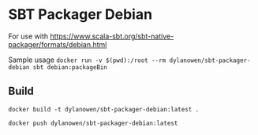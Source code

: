 # SBT Packager Debian

For use with https://www.scala-sbt.org/sbt-native-packager/formats/debian.html

Sample usage
`docker run -v $(pwd):/root --rm dylanowen/sbt-packager-debian sbt debian:packageBin`

## Build
`docker build -t dylanowen/sbt-packager-debian:latest .`

`docker push dylanowen/sbt-packager-debian:latest`